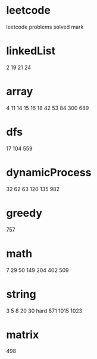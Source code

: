 # leetcode
leetcode problems solved mark
# linkedList
2
19
21
24
# array
4
11
14
15
16
18
42
53
84
300
689
# dfs
17
104
559
# dynamicProcess
32
62
63
120
135
982
# greedy
757
# math
7
29
50
149
204
402
509
# string
3
5
8
20
30 hard
871
1015
1023
# matrix
498

